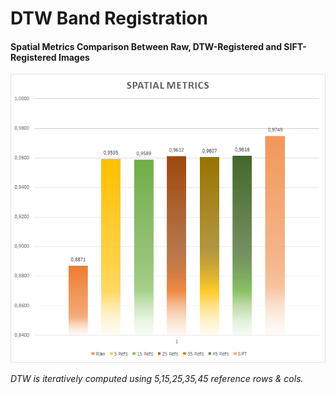 # DTW Band Registration
#### Spatial Metrics Comparison Between Raw, DTW-Registered and SIFT-Registered Images
![Spatial Metrics](spatial_metrics.png)

*DTW is iteratively computed using 5,15,25,35,45 reference rows & cols.*